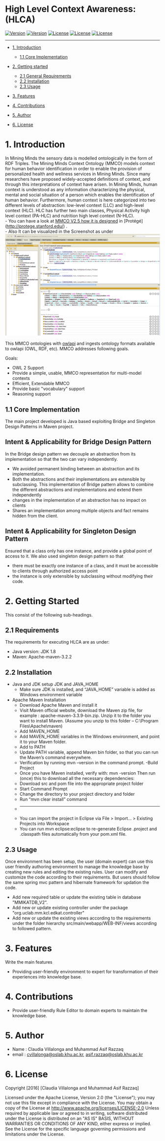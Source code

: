 # High Level Context Awareness: (HLCA)
<!-- make your own badges from here: http://shields.io/ -->
[![Version](https://img.shields.io/badge/MM__ICL__HLCA-V2.5-ff69b4.svg)](http://www.miningminds.re.kr/english/)
[![Version](https://img.shields.io/badge/Mining%20Minds-Version%202.5-green.svg)](http://www.miningminds.re.kr/english/)
[![License](https://img.shields.io/badge/Apache%20License%20-Version%202.0-yellowgreen.svg)](https://www.apache.org/licenses/LICENSE-2.0)
[![License](https://img.shields.io/badge/Pellet--core-2.3.2-blue.svg)](https://www.apache.org/licenses/LICENSE-2.0)
[![License](https://img.shields.io/badge/owlapi--api-3.4.10-brightgreen.svg)](https://www.apache.org/licenses/LICENSE-2.0)


--------------------------

<!-- Update the list and the main body. -->

- [1. Introduction](#1-introduction)
    - [1.1 Core Implementation](#11-core-implementation)
   
- [2. Getting started](#2-getting-Started)
    - [2.1 General Requirements](#21-general-requirements)
    - [2.2 Installation](#22-installation)
    - [2.3 Usage](#23-usage)
	
- [3. Features](#3-features)
   
- [4. Contributions](#4-contributions)
   
- [5. Author](#5-author)

- [6. License](#6-license)

<!-- Main Body of the Document -->


# 1. Introduction

In Mining Minds the sensory data is modelled ontologically in the form of RDF Triples.  The Mining Minds Context Ontology (MMCO) models context for human behavior identification in order to enable the provision of personalized health and wellness services in Mining Minds. Since many researchers have proposed widely-accepted definitions of context, and through this interpretations of context have arisen.  In Mining Minds, human context is understood as any information characterizing the physical, mental and social situation of a person which enables the identification of human behavior.  Furthermore, human context is here categorized into two different levels of abstraction: low-level context (LLC) and high-level context (HLC).  HLC has further two main classes, Physical Activity high level context (PA-HLC) and nutrition high level context (N-HLC).  
	-	You can have a look at [MMCO V2.5 how it is designed](http://www.miningminds.re.kr/lifelog/context/context-v2.5.owl) in [Protégé] (http://protege.stanford.edu/) .  
	-	Also It can be visualized in the Screenshot as under 
		![](./MMCO2-5.PNG)

This  MMCO  ontologies with [owlapi](http://owlapi.sourceforge.net/) and ingests ontology formats available to owlapi (OWL, RDF, etc).  MMCO addresses following goals.

Goals:
* OWL 2 Support
* Provide a simple, usable, MMCO representation for multi-model contexts
* Efficient, Extendable MMCO 
* Provide basic "vocabulary" support
* Reasoning support


## 1.1 Core Implementation

The main project developed is Java based exploiting Bridge and Singleton Design Patterns in Maven project.

## Intent & Applicability for Bridge Design Pattern
In the Bridge design pattern we decouple an abstraction from its implementation so that the two can vary independently.  
* We avoided permanent binding between an abstraction and its implementation.
* Both the abstractions and their implementations are extensible by subclassing. This implementation of Bridge pattern allows to  combine the different abstractions and implementations and extend them independently
* changes in the implementation of an abstraction has no impact on clients
* Shares an implementation among multiple objects and fact remains hidden from the client. 

## Intent & Applicability for Singleton Design Pattern
Ensured that a class only has one instance, and provide a global point of access to it.  We also used singleton design pattern so that 
* there must be exactly one instance of a class, and it must be accessible to clients through authorized access point
* the instance is only extensible by subclassing without modifying their code.


			
# 2. Getting Started

This consist of the following sub-headings. 


## 2.1 Requirements

The requirements for executing HLCA are as under:
- Java version: JDK 1.8 
- Maven: Apache-maven-3.2.2





## 2.2 Installation
- Java and JDK setup
	JDK and JAVA_HOME
	*	Make sure JDK is installed, and “JAVA_HOME” variable is added as Windows environment variable
- Apache Maven Installation
	*	Download Apache Maven and install it
	*	Visit Maven official website, download the Maven zip file,
		for example : apache-maven-3.3.9-bin.zip. Unzip it to the folder you want to install Maven.
		(Assume you unzip to this folder – C:\Program Files\Apache\maven)
	*	Add MAVEN_HOME
	*	Add  MAVEN_HOME variables in the Windows environment, and point it to your Maven folder.
	*	Add to PATH
	*	Update PATH variable, append Maven bin folder, so that you can run the Maven’s command everywhere.
	*	Verification by running  mvn –version in the command prompt.
-Build Project
	*	Once you have Maven installed, verify with:
		mvn -version
  		Then run (once) this to download all the necessary dependencies:
	*	Download src and pom file into the appropriate project folder
	*	Start Command Prompt
	*	Change the directory to your project directory and folder
	*	Run “mvn clear install” command
	*	-------------------------------------------------------
	*	You can import the project in Eclipse via File > Import... > Existing Projects into Workspace
	*	You can run mvn eclipse:eclipse to re-generate Eclipse .project and .classpath files automatically from your pom.xml file.
## 2.3 Usage

Once environment has been setup, the user (domain expert) can use this user friendly authoring environment to manage the knowledge base by creating new rules and editing the existing rules. User can 
modify and customize the code according to their requirements. But users should follow the same spring mvc pattern and hibernate framework for updation the code.
*	Add new required table or update the existing table in database "MMIKATDB_V2".
*	Add new or update existing controller under the package "org.uclab.mm.kcl.edkat.controller"
*	Add new or update the existing views according to the requirements under the folder hierarchy src/main/webapp/WEB-INF/views according to followed pattern.

# 3. Features

Write the main features 

- Providing user-friendly environment to expert for transformation of their experiences into knowledge base. 


# 4. Contributions

-	Provide user-friendly Rule Editor to domain experts to maintain the knowledge base. 



# 5. Author

-  Name : Claudia Villalonga and Muhammad Asif Razzaq
-  email : cvillalonga@oslab.khu.ac.kr, asif.razzaq@oslab.khu.ac.kr


# 6. License

Copyright [2016] [Claudia Villalonga and Muhammad Asif Razzaq]

Licensed under the Apache License, Version 2.0 (the "License");
you may not use this file except in compliance with the License.
You may obtain a copy of the License at http://www.apache.org/licenses/LICENSE-2.0
Unless required by applicable law or agreed to in writing, software
distributed under the License is distributed on an "AS IS" BASIS,
WITHOUT WARRANTIES OR CONDITIONS OF ANY KIND, either express or implied.
See the License for the specific language governing permissions and
limitations under the License.
<br>
